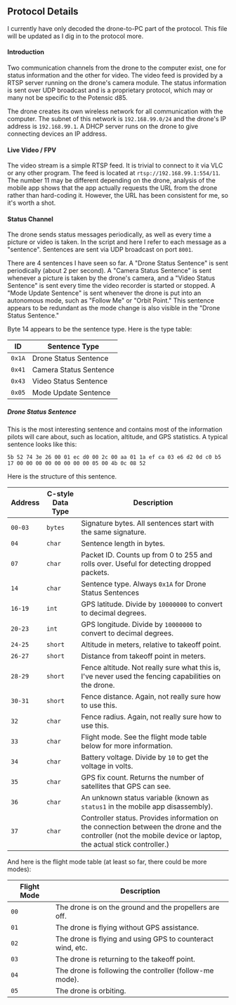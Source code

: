 ## Protocol Details

I currently have only decoded the drone-to-PC part of the protocol. This file will be updated as I dig in to the protocol more.

#### Introduction

Two communication channels from the drone to the computer exist, one for status information and the other for video. The video feed is provided by a RTSP server running on the drone's camera module. The status information is sent over UDP broadcast and is a proprietary protocol, which may or many not be specific to the Potensic d85.

The drone creates its own wireless network for all communication with the computer. The subnet of this network is `192.168.99.0/24` and the drone's IP address is `192.168.99.1`. A DHCP server runs on the drone to give connecting devices an IP address.

#### Live Video / FPV

The video stream is a simple RTSP feed. It is trivial to connect to it via VLC or any other program. The feed is located at `rtsp://192.168.99.1:554/11`. The number 11 may be different depending on the drone, analysis of the mobile app shows that the app actually requests the URL from the drone rather than hard-coding it. However, the URL has been consistent for me, so it's worth a shot.

#### Status Channel

The drone sends status messages periodically, as well as every time a picture or video is taken. In the script and here I refer to each message as a "sentence". Sentences are sent via UDP broadcast on port `8001`.

There are 4 sentences I have seen so far. A "Drone Status Sentence" is sent periodically (about 2 per second). A "Camera Status Sentence" is sent whenever a picture is taken by the drone's camera, and a "Video Status Sentence" is sent every time the video recorder is started or stopped. A "Mode Update Sentence" is sent whenever the drone is put into an autonomous mode, such as "Follow Me" or "Orbit Point." This sentence appears to be redundant as the mode change is also visible in the "Drone Status Sentence."

Byte 14 appears to be the sentence type. Here is the type table:

| ID     | Sentence Type          |
| ------ | ---------------------- |
| `0x1A` | Drone Status Sentence  |
| `0x41` | Camera Status Sentence |
| `0x43` | Video Status Sentence  |
| `0x05` | Mode Update Sentence   |

##### Drone Status Sentence

This is the most interesting sentence and contains most of the information pilots will care about, such as location, altitude, and GPS statistics. A typical sentence looks like this:

`5b 52 74 3e 26 00 01 ec d0 00 2c 00 aa 01 1a ef ca 03 e6 d2 0d c0 b5 17 00 00 00 00 00 00 00 00 05 00 4b 0c 08 52`

Here is the structure of this sentence.

| Address | C-style Data Type | Description                                                  |
| ------- | ----------------- | ------------------------------------------------------------ |
| `00-03` | `bytes`           | Signature bytes. All sentences start with the same signature. |
| `04`    | `char`            | Sentence length in bytes.                                    |
| `07`    | `char`            | Packet ID. Counts up from 0 to 255 and rolls over. Useful for detecting dropped packets. |
| `14`    | `char`            | Sentence type. Always `0x1A` for Drone Status Sentences      |
| `16-19` | `int`             | GPS latitude. Divide by `10000000` to convert to decimal degrees. |
| `20-23` | `int`             | GPS longitude. Divide by `10000000` to convert to decimal degrees. |
| `24-25` | `short`           | Altitude in meters, relative to takeoff point.               |
| `26-27` | `short`           | Distance from takeoff point in meters.                       |
| `28-29` | `short`           | Fence altitude. Not really sure what this is, I've never used the fencing capabilities on the drone. |
| `30-31` | `short`           | Fence distance. Again, not really sure how to use this.      |
| `32`    | `char`            | Fence radius. Again, not really sure how to use this.        |
| `33`    | `char`            | Flight mode. See the flight mode table below for more information. |
| `34`    | `char`            | Battery voltage. Divide by `10` to get the voltage in volts. |
| `35`    | `char`            | GPS fix count. Returns the number of satellites that GPS can see. |
| `36`    | `char`            | An unknown status variable (known as `status1` in the mobile app disassembly). |
| `37`    | `char`            | Controller status. Provides information on the connection between the drone and the controller (not the mobile device or laptop, the actual stick controller.) |

And here is the flight mode table (at least so far, there could be more modes):

| Flight Mode | Description                                                |
| ----------- | ---------------------------------------------------------- |
| `00`        | The drone is on the ground and the propellers are off.     |
| `01`        | The drone is flying without GPS assistance.                |
| `02`        | The drone is flying and using GPS to counteract wind, etc. |
| `03`        | The drone is returning to the takeoff point.               |
| `04`        | The drone is following the controller (follow-me mode).    |
| `05`        | The drone is orbiting.                                     |

